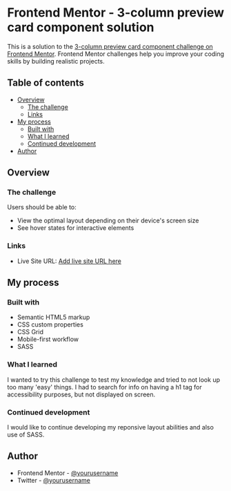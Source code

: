 # Frontend Mentor - 3-column preview card component solution

This is a solution to the [3-column preview card component challenge on Frontend Mentor](https://www.frontendmentor.io/challenges/3column-preview-card-component-pH92eAR2-). Frontend Mentor challenges help you improve your coding skills by building realistic projects.

## Table of contents

- [Overview](#overview)
  - [The challenge](#the-challenge)
  - [Links](#links)
- [My process](#my-process)
  - [Built with](#built-with)
  - [What I learned](#what-i-learned)
  - [Continued development](#continued-development)
- [Author](#author)


## Overview

### The challenge

Users should be able to:

- View the optimal layout depending on their device's screen size
- See hover states for interactive elements

### Links

- Live Site URL: [Add live site URL here](https://fem-3-column-preview-card.netlify.app/)

## My process

### Built with

- Semantic HTML5 markup
- CSS custom properties
- CSS Grid
- Mobile-first workflow
- SASS

### What I learned

I wanted to try this challenge to test my knowledge and tried to not look up too many 'easy' things. I had to search for info on having a h1 tag for accessibility purposes, but not displayed on screen.

### Continued development

I would like to continue developing my reponsive layout abilities and also use of SASS. 

## Author

- Frontend Mentor - [@yourusername](https://www.frontendmentor.io/profile/RMK-creative)
- Twitter - [@yourusername](https://www.twitter.com/@RMK-creative)



